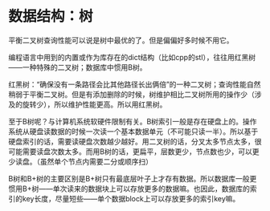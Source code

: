 # 数据结构：树

平衡二叉树查询性能可以说是树中最优的了。但是偏偏好多时候不用它。

编程语言中用到的内置或作为库存在的dict结构（比如cpp的stl），往往用红黑树——一种特殊的二叉树；数据库中惯用B树。

红黑树：“确保没有一条路径会比其他路径长出俩倍”的一种二叉树；查询性能自然稍弱于平衡二叉树。但是有添加删除的时候，树维护相比二叉树所用的操作少（涉及的旋转少），所以维护性能更高。所以用红黑树。

至于B树呢？与计算机系统软硬件限制有关。B树索引一般是存在硬盘上的。操作系统从硬盘读数据的时候一次读一个基本数据单元（不可能只读一半）。所以基于硬盘索引的话，需要读硬盘次数越少越好。用二叉树的话，分叉太多节点太多，很可能需要读盘次数太多。而用B树的话，更扁平，层数更少，节点数也少，可以更少读盘。（虽然单个节点内需要二分或顺序扫）

B树和B+树的主要区别是B+树只有最底层叶子上才存有数据。所以数据库一般更惯用B+树——单次读来的数据块上可以存放更多的数据嘛。也因此，数据库的索引的key长度，尽量短些——单个数据block上可以存放更多的索引key嘛。
